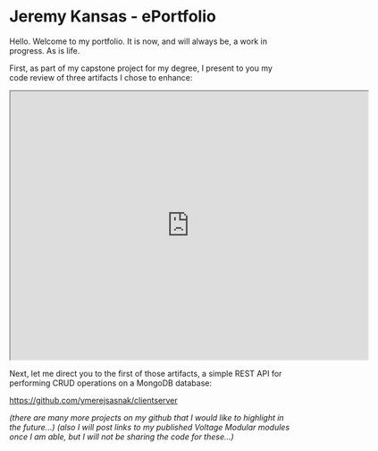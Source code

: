 # Jeremy Kansas - ePortfolio 

Hello. Welcome to my portfolio. It is now, and will always be, a work in progress. As is life.

First, as part of my capstone project for my degree, I present to you my code review of three artifacts I chose to enhance:

<iframe src="https://drive.google.com/file/d/1Qh8Qr3i206WymGBqcJcwFGApYHn75K1a/preview" width="640" height="480"></iframe>

Next, let me direct you to the first of those artifacts, a simple REST API for performing CRUD operations on a MongoDB database:

https://github.com/ymerejsasnak/clientserver







*(there are many more projects on my github that I would like to highlight in the future...)*
*(also I will post links to my published Voltage Modular modules once I am able, but I will not be sharing the code for these...)*
